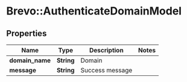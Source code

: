 # Brevo::AuthenticateDomainModel

## Properties
Name | Type | Description | Notes
------------ | ------------- | ------------- | -------------
**domain_name** | **String** | Domain | 
**message** | **String** | Success message | 


